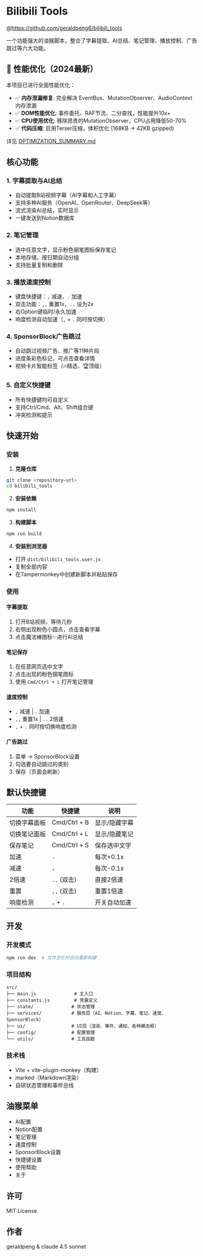 # Bilibili Tools

@https://github.com/geraldpeng6/bilibili_tools

一个功能强大的油猴脚本，整合了字幕提取、AI总结、笔记管理、播放控制、广告跳过等六大功能。

## 🚀 性能优化（2024最新）

本项目已进行全面性能优化：
- ✅ **内存泄漏修复**: 完全解决 EventBus、MutationObserver、AudioContext 内存泄漏
- ✅ **DOM性能优化**: 事件委托、RAF节流、二分查找，性能提升10x+
- ✅ **CPU使用优化**: 移除昂贵的MutationObserver，CPU占用降低50-70%
- ✅ **代码压缩**: 启用Terser压缩，体积优化 (168KB → 42KB gzipped)

详见 [OPTIMIZATION_SUMMARY.md](./OPTIMIZATION_SUMMARY.md)

## 核心功能

### 1. 字幕提取与AI总结
- 自动提取B站视频字幕（AI字幕和人工字幕）
- 支持多种AI服务（OpenAI、OpenRouter、DeepSeek等）
- 流式渲染AI总结，实时显示
- 一键发送到Notion数据库

### 2. 笔记管理
- 选中任意文字，显示粉色钢笔图标保存笔记
- 本地存储，按日期自动分组
- 支持批量复制和删除

### 3. 播放速度控制
- 键盘快捷键：`,` 减速，`.` 加速
- 双击功能：`,,` 重置1x，`..` 设为2x
- 右Option键临时/永久加速
- 响度检测自动加速（`,` + `.` 同时按切换）

### 4. SponsorBlock广告跳过
- 自动跳过视频广告、推广等11种片段
- 进度条彩色标记，可点击查看详情
- 视频卡片智能标签（🔥精选、🏆顶级）

### 5. 自定义快捷键
- 所有快捷键均可自定义
- 支持Ctrl/Cmd、Alt、Shift组合键
- 冲突检测和提示

## 快速开始

### 安装

1. **克隆仓库**
```bash
git clone <repository-url>
cd bilibili_tools
```

2. **安装依赖**
```bash
npm install
```

3. **构建脚本**
```bash
npm run build
```

4. **安装到浏览器**
- 打开 `dist/bilibili_tools.user.js`
- 复制全部内容
- 在Tampermonkey中创建新脚本并粘贴保存

### 使用

#### 字幕提取
1. 打开B站视频，等待几秒
2. 右侧出现粉色小圆点，点击查看字幕
3. 点击魔法棒图标✨进行AI总结

#### 笔记保存
1. 在任意网页选中文字
2. 点击出现的粉色钢笔图标
3. 使用 `Cmd/Ctrl + L` 打开笔记管理

#### 速度控制
- `,` 减速 | `.` 加速
- `,,` 重置1x | `..` 2倍速
- `,` + `.` 同时按切换响度检测

#### 广告跳过
1. 菜单 → SponsorBlock设置
2. 勾选要自动跳过的类别
3. 保存（页面会刷新）

## 默认快捷键

| 功能 | 快捷键 | 说明 |
|------|--------|------|
| 切换字幕面板 | Cmd/Ctrl + B | 显示/隐藏字幕 |
| 切换笔记面板 | Cmd/Ctrl + L | 显示/隐藏笔记 |
| 保存笔记 | Cmd/Ctrl + S | 保存选中文字 |
| 加速 | `.` | 每次+0.1x |
| 减速 | `,` | 每次-0.1x |
| 2倍速 | `..` (双击) | 直接2倍速 |
| 重置 | `,,` (双击) | 重置1倍速 |
| 响度检测 | `,` + `.` | 开关自动加速 |

## 开发

### 开发模式
```bash
npm run dev  # 文件变化时自动重新构建
```

### 项目结构
```
src/
├── main.js              # 主入口
├── constants.js         # 常量定义
├── state/              # 状态管理
├── services/           # 服务层（AI、Notion、字幕、笔记、速度、SponsorBlock）
├── ui/                 # UI层（渲染、事件、通知、各种模态框）
├── config/             # 配置管理
└── utils/              # 工具函数
```

### 技术栈
- Vite + vite-plugin-monkey（构建）
- marked（Markdown渲染）
- 自研状态管理和事件总线

## 油猴菜单

- AI配置
- Notion配置
- 笔记管理
- 速度控制
- SponsorBlock设置
- 快捷键设置
- 使用帮助
- 关于

## 许可

MIT License

## 作者

geraldpeng & claude 4.5 sonnet

